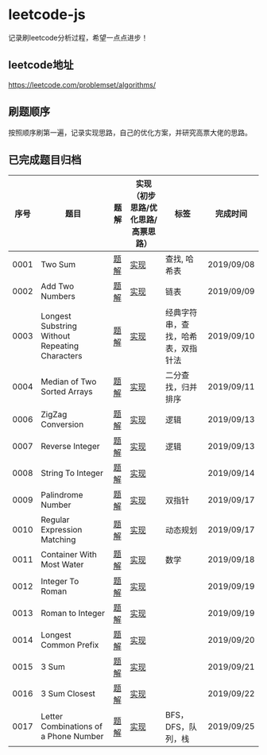 # leetcode-js
记录刷leetcode分析过程，希望一点点进步！
## leetcode地址
https://leetcode.com/problemset/algorithms/

## 刷题顺序
按照顺序刷第一遍，记录实现思路，自己的优化方案，并研究高票大佬的思路。

## 已完成题目归档
序号 | 题目 | 题解 | 实现（初步思路/优化思路/高票思路） | 标签 | 完成时间
-|-|-|-|-|-
0001 | Two Sum | [题解](https://gitee.com/ccharlotte/leetcode-js/blob/master/analysis/0001TwoSum.md) | [实现](https://gitee.com/ccharlotte/leetcode-js/blob/master/src/0001TwoSum.js) | 查找, 哈希表 | 2019/09/08
0002 | Add Two Numbers | [题解](https://gitee.com/ccharlotte/leetcode-js/blob/master/analysis/0002AddTwoNumbers.md) | [实现](https://gitee.com/ccharlotte/leetcode-js/blob/master/src/0002AddTwoNumbers.js) | 链表 | 2019/09/09   
0003 |  Longest Substring Without Repeating Characters | [题解](https://gitee.com/ccharlotte/leetcode-js/blob/master/analysis/0003LongestSubString.md) | [实现](https://gitee.com/ccharlotte/leetcode-js/blob/master/src/0003LongestSubString.js) | 经典字符串，查找，哈希表，双指针法 | 2019/09/10
0004 | Median of Two Sorted Arrays | [题解](https://gitee.com/ccharlotte/leetcode-js/blob/master/analysis/0004MedianofTwoSortedArray.md) | [实现](https://gitee.com/ccharlotte/leetcode-js/blob/master/src/0004MedianofTwoSortedArray.js) | 二分查找，归并排序 | 2019/09/11
0006 | ZigZag Conversion | [题解](https://gitee.com/ccharlotte/leetcode-js/blob/master/analysis/0006ZigZagConversion.md) | [实现](https://gitee.com/ccharlotte/leetcode-js/blob/master/src/0006ZigZagConversion.js) | 逻辑 | 2019/09/13
0007 | Reverse Integer | [题解](https://gitee.com/ccharlotte/leetcode-js/blob/master/analysis/0007ReverseInteger.md) | [实现](https://gitee.com/ccharlotte/leetcode-js/blob/master/src/0007ReverseInteger.js) | 逻辑 | 2019/09/13
0008 | String To Integer| [题解](https://gitee.com/ccharlotte/leetcode-js/blob/master/analysis/0008StringToInteger.md) | [实现](https://gitee.com/ccharlotte/leetcode-js/blob/master/src/0008StringToInteger.js) | | 2019/09/14
0009 | Palindrome Number | [题解](https://gitee.com/ccharlotte/leetcode-js/blob/master/analysis/0009PalindromeNumber.md) | [实现](https://gitee.com/ccharlotte/leetcode-js/blob/master/src/0009PalindromeNumber.js) | 双指针 | 2019/09/17
0010 | Regular Expression Matching | [题解](https://gitee.com/ccharlotte/leetcode-js/blob/master/analysis/0010RegularExpressionMatching.md) | [实现](https://gitee.com/ccharlotte/leetcode-js/blob/master/src/0010RegularExpressionMatching.js) | 动态规划 | 2019/09/17
0011 | Container With Most Water | [题解](https://gitee.com/ccharlotte/leetcode-js/blob/master/analysis/0011ContainerWithMostWater.md) | [实现](https://gitee.com/ccharlotte/leetcode-js/blob/master/src/0011ContainerWithMostWater.js) | 数学 | 2019/09/18
0012 | Integer To Roman | [题解](https://gitee.com/ccharlotte/leetcode-js/blob/master/analysis/0012IntegerToRoman.md) | [实现](https://gitee.com/ccharlotte/leetcode-js/blob/master/src/0012IntegerToRoman.js) | | 2019/09/19
0013 | Roman to Integer | [题解](https://gitee.com/ccharlotte/leetcode-js/blob/master/analysis/0013RomanToInteger.md) | [实现](https://gitee.com/ccharlotte/leetcode-js/blob/master/src/0013RomanToInteger.js) | | 2019/09/19
0014 | Longest Common Prefix | [题解](https://gitee.com/ccharlotte/leetcode-js/blob/master/analysis/0014LongestCommonPrefix.md) | [实现](https://gitee.com/ccharlotte/leetcode-js/blob/master/src/0014LongestCommonPrefix.js) | | 2019/09/20
0015 | 3 Sum | [题解](https://gitee.com/ccharlotte/leetcode-js/blob/master/analysis/0015ThreeSum.md) | [实现](https://gitee.com/ccharlotte/leetcode-js/blob/master/src/0015ThreeSum.js) | | 2019/09/21
0016 | 3 Sum Closest | [题解](https://gitee.com/ccharlotte/leetcode-js/blob/master/analysis/0016ThreeSumClosest.md) | [实现](https://gitee.com/ccharlotte/leetcode-js/blob/master/src/0016ThreeSumClosest.js) | | 2019/09/22
0017 | Letter Combinations of a Phone Number | [题解](https://gitee.com/ccharlotte/leetcode-js/blob/master/analysis/0017LetterCombinationsOfPhoneNumber.md) | [实现](https://gitee.com/ccharlotte/leetcode-js/blob/master/src/0017LetterCombinationsOfPhoneNumber.js) | BFS，DFS，队列，栈 | 2019/09/25